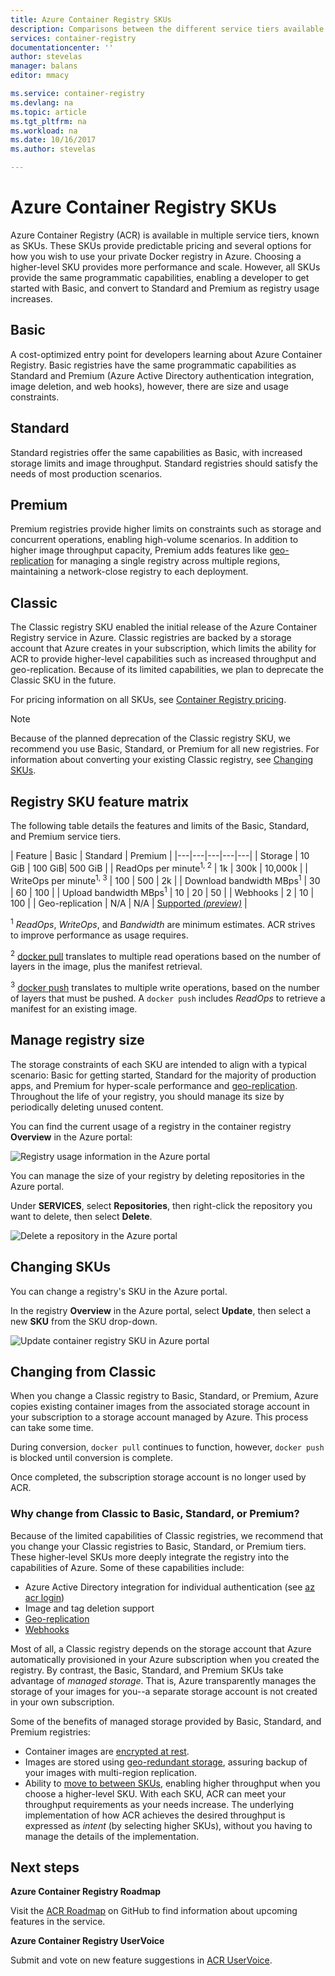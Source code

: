 ```yaml
---
title: Azure Container Registry SKUs
description: Comparisons between the different service tiers available in Azure Container Registry
services: container-registry
documentationcenter: ''
author: stevelas
manager: balans
editor: mmacy

ms.service: container-registry
ms.devlang: na
ms.topic: article
ms.tgt_pltfrm: na
ms.workload: na
ms.date: 10/16/2017
ms.author: stevelas

---
```

# Azure Container Registry SKUs

Azure Container Registry (ACR) is available in multiple service tiers, known as SKUs. These SKUs provide predictable pricing and several options for how you wish to use your private Docker registry in Azure. Choosing a higher-level SKU provides more performance and scale. However, all SKUs provide the same programmatic capabilities, enabling a developer to get started with Basic, and convert to Standard and Premium as registry usage increases.

## Basic
A cost-optimized entry point for developers learning about Azure Container Registry. Basic registries have the same programmatic capabilities as Standard and Premium (Azure Active Directory authentication integration, image deletion, and web hooks), however, there are size and usage constraints.

## Standard
Standard registries offer the same capabilities as Basic, with increased storage limits and image throughput. Standard registries should satisfy the needs of most production scenarios.

## Premium
Premium registries provide higher limits on constraints such as storage and concurrent operations, enabling high-volume scenarios. In addition to higher image throughput capacity, Premium adds features like [geo-replication](container-registry-geo-replication.md) for managing a single registry across multiple regions, maintaining a network-close registry to each deployment.

## Classic
The Classic registry SKU enabled the initial release of the Azure Container Registry service in Azure. Classic registries are backed by a storage account that Azure creates in your subscription, which limits the ability for ACR to provide higher-level capabilities such as increased throughput and geo-replication. Because of its limited capabilities, we plan to deprecate the Classic SKU in the future.

For pricing information on all SKUs, see [Container Registry pricing](https://azure.microsoft.com/pricing/details/container-registry/).

> [!NOTE]
> Because of the planned deprecation of the Classic registry SKU, we recommend you use Basic, Standard, or Premium for all new registries. For information about converting your existing Classic registry, see [Changing SKUs](#changing-skus).
>

## Registry SKU feature matrix

The following table details the features and limits of the Basic, Standard, and Premium service tiers.

| Feature | Basic | Standard | Premium |
|---|---|---|---|---|
| Storage | 10 GiB | 100 GiB| 500 GiB |
| ReadOps per minute<sup>1, 2</sup> | 1k | 300k | 10,000k |
| WriteOps per minute<sup>1, 3</sup> | 100 | 500 | 2k |
| Download bandwidth MBps<sup>1</sup> | 30 | 60 | 100 |
| Upload bandwidth MBps<sup>1</sup> | 10 | 20 | 50 |
| Webhooks | 2 | 10 | 100 |
| Geo-replication | N/A | N/A | [Supported *(preview)*](container-registry-geo-replication.md) |

<sup>1</sup> *ReadOps*, *WriteOps*, and *Bandwidth* are minimum estimates. ACR strives to improve performance as usage requires.

<sup>2</sup> [docker pull](https://docs.docker.com/registry/spec/api/#pulling-an-image) translates to multiple read operations based on the number of layers in the image, plus the manifest retrieval.

<sup>3</sup> [docker push](https://docs.docker.com/registry/spec/api/#pushing-an-image) translates to multiple write operations, based on the number of layers that must be pushed. A `docker push` includes *ReadOps* to retrieve a manifest for an existing image.

## Manage registry size
The storage constraints of each SKU are intended to align with a typical scenario: Basic for getting started, Standard for the majority of production apps, and Premium for hyper-scale performance and [geo-replication](container-registry-geo-replication.md). Throughout the life of your registry, you should manage its size by periodically deleting unused content.

You can find the current usage of a registry in the container registry **Overview** in the Azure portal:

![Registry usage information in the Azure portal](media/container-registry-skus/registry-overview-quotas.png)

You can manage the size of your registry by deleting repositories in the Azure portal.

Under **SERVICES**, select **Repositories**, then right-click the repository you want to delete, then select **Delete**.

![Delete a repository in the Azure portal](media/container-registry-skus/delete-repository-portal.png)

## Changing SKUs

You can change a registry's SKU in the Azure portal.

In the registry **Overview** in the Azure portal, select **Update**, then select a new **SKU** from the SKU drop-down.

![Update container registry SKU in Azure portal](media/container-registry-skus/update-registry-sku.png)

## Changing from Classic
When you change a Classic registry to Basic, Standard, or Premium, Azure copies existing container images from the associated storage account in your subscription to a storage account managed by Azure. This process can take some time.

During conversion, `docker pull` continues to function, however, `docker push` is blocked until conversion is complete.

Once completed, the subscription storage account is no longer used by ACR.

### Why change from Classic to Basic, Standard, or Premium?

Because of the limited capabilities of Classic registries, we recommend that you change your Classic registries to Basic, Standard, or Premium tiers. These higher-level SKUs more deeply integrate the registry into the capabilities of Azure. Some of these capabilities include:

* Azure Active Directory integration for individual authentication (see [az acr login](/cli/azure/acr?view=azure-cli-latest#az_acr_login))
* Image and tag deletion support
* [Geo-replication](container-registry-geo-replication.md)
* [Webhooks](container-registry-webhook.md)

Most of all, a Classic registry depends on the storage account that Azure automatically provisioned in your Azure subscription when you created the registry. By contrast, the Basic, Standard, and Premium SKUs take advantage of *managed storage*. That is, Azure transparently manages the storage of your images for you--a separate storage account is not created in your own subscription.

Some of the benefits of managed storage provided by Basic, Standard, and Premium registries:

* Container images are [encrypted at rest](../storage/common/storage-service-encryption.md).
* Images are stored using [geo-redundant storage](../storage/common/storage-redundancy.md#geo-redundant-storage), assuring backup of your images with multi-region replication.
* Ability to [move to between SKUs](#changing-skus), enabling higher throughput when you choose a higher-level SKU. With each SKU, ACR can meet your throughput requirements as your needs increase. The underlying implementation of how ACR achieves the desired throughput is expressed as *intent* (by selecting higher SKUs), without you having to manage the details of the implementation.

## Next steps

**Azure Container Registry Roadmap**

Visit the [ACR Roadmap](https://aka.ms/acr/roadmap) on GitHub to find information about upcoming features in the service.

**Azure Container Registry UserVoice**

Submit and vote on new feature suggestions in [ACR UserVoice](https://feedback.azure.com/forums/903958-azure-container-registry).